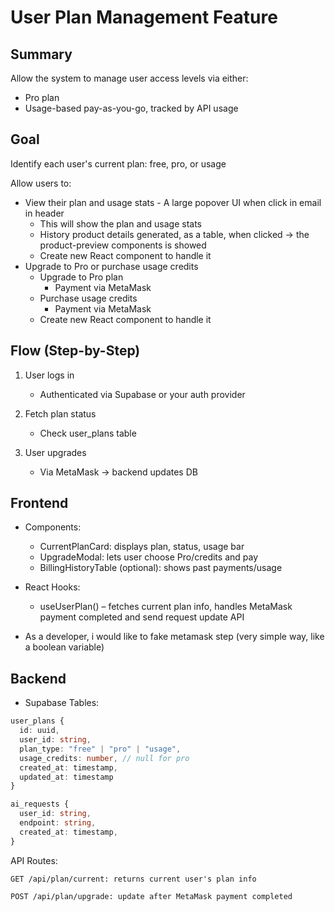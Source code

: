 # User Plan Management Feature

## Summary

Allow the system to manage user access levels via either:

- Pro plan
- Usage-based pay-as-you-go, tracked by API usage

## Goal

Identify each user's current plan: free, pro, or usage

Allow users to:

- View their plan and usage stats - A large popover UI when click in email in header
  - This will show the plan and usage stats
  - History product details generated, as a table, when clicked -> the product-preview components is showed
  - Create new React component to handle it
- Upgrade to Pro or purchase usage credits
  - Upgrade to Pro plan
    - Payment via MetaMask
  - Purchase usage credits
    - Payment via MetaMask
  - Create new React component to handle it

## Flow (Step-by-Step)

1. User logs in

   - Authenticated via Supabase or your auth provider

2. Fetch plan status

   - Check user_plans table

3. User upgrades

   - Via MetaMask → backend updates DB

## Frontend

- Components:

  - CurrentPlanCard: displays plan, status, usage bar
  - UpgradeModal: lets user choose Pro/credits and pay
  - BillingHistoryTable (optional): shows past payments/usage

- React Hooks:

  - useUserPlan() – fetches current plan info, handles MetaMask payment completed and send request update API

- As a developer, i would like to fake metamask step (very simple way, like a boolean variable)

## Backend

- Supabase Tables:

```ts
user_plans {
  id: uuid,
  user_id: string,
  plan_type: "free" | "pro" | "usage",
  usage_credits: number, // null for pro
  created_at: timestamp,
  updated_at: timestamp
}

ai_requests {
  user_id: string,
  endpoint: string,
  created_at: timestamp,
}
```

API Routes:

```
GET /api/plan/current: returns current user's plan info

POST /api/plan/upgrade: update after MetaMask payment completed
```
